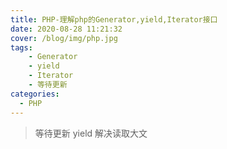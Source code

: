 ```yaml
---
title: PHP-理解php的Generator,yield,Iterator接口
date: 2020-08-28 11:21:32
cover: /blog/img/php.jpg
tags: 
	- Generator
	- yield
	- Iterator
    - 等待更新
categories:
  - PHP
---
```


> 等待更新
yield
解决读取大文
